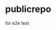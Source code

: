 # publicrepo
for e2e test





























































































































































































































































































































































































































































































































































































































































































